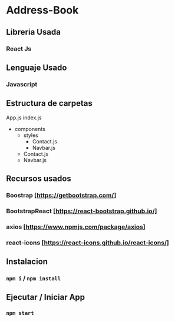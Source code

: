 # Address-Book

## Libreria Usada
### React Js
## Lenguaje Usado
### Javascript

## Estructura de carpetas

App.js
index.js
 * components
   * styles
     * Contact.js
     * Navbar.js
   * Contact.js
   * Navbar.js


## Recursos usados
### Boostrap [https://getbootstrap.com/]
### BootstrapReact [https://react-bootstrap.github.io/]
### axios [https://www.npmjs.com/package/axios]
### react-icons [https://react-icons.github.io/react-icons/]



## Instalacion
### `npm i` /  `npm install`

## Ejecutar / Iniciar App
### `npm start`
